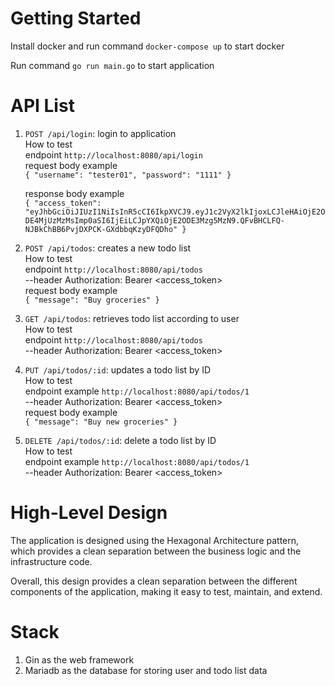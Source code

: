 # Getting Started

Install docker and run command
```docker-compose up``` to start docker

Run command ``go run main.go`` to start application

# API List

1. `POST /api/login`: login to application  
    How to test  
    endpoint `http://localhost:8080/api/login`  
    request body example  
       ```{
       "username": "tester01",
       "password": "1111"
       } ```
   
    response body example  
        ``` {
        "access_token": "eyJhbGciOiJIUzI1NiIsInR5cCI6IkpXVCJ9.eyJ1c2VyX2lkIjoxLCJleHAiOjE2ODE4MjUzMzMsImp0aSI6IjEiLCJpYXQiOjE2ODE3Mzg5MzN9.QFvBHCLFQ-NJBkChBB6PvjDXPCK-GXdbbqKzyDFQDho"
        } ```  

2. `POST /api/todos`: creates a new todo list  
   How to test  
   endpoint `http://localhost:8080/api/todos`  
   --header Authorization: Bearer <access_token>  
   request body example  
       ```{
       "message": "Buy groceries"
       }```  

3. `GET /api/todos`: retrieves todo list according to user  
   How to test  
   endpoint `http://localhost:8080/api/todos`  
   --header Authorization: Bearer <access_token>  


4. `PUT /api/todos/:id`: updates a todo list by ID  
   How to test  
   endpoint example `http://localhost:8080/api/todos/1`  
   --header Authorization: Bearer <access_token>  
   request body example  
       ```{
       "message": "Buy new groceries"
       }```

5. `DELETE /api/todos/:id`: delete a todo list by  ID  
   How to test  
   endpoint example `http://localhost:8080/api/todos/1`  
   --header Authorization: Bearer <access_token>  

# High-Level Design
The application is designed using the Hexagonal Architecture pattern, which provides a clean separation between the business logic and the infrastructure code.

Overall, this design provides a clean separation between the different components of the application, making it easy to test, maintain, and extend.  


# Stack
1. Gin as the web framework
2. Mariadb as the database for storing user and todo list data  